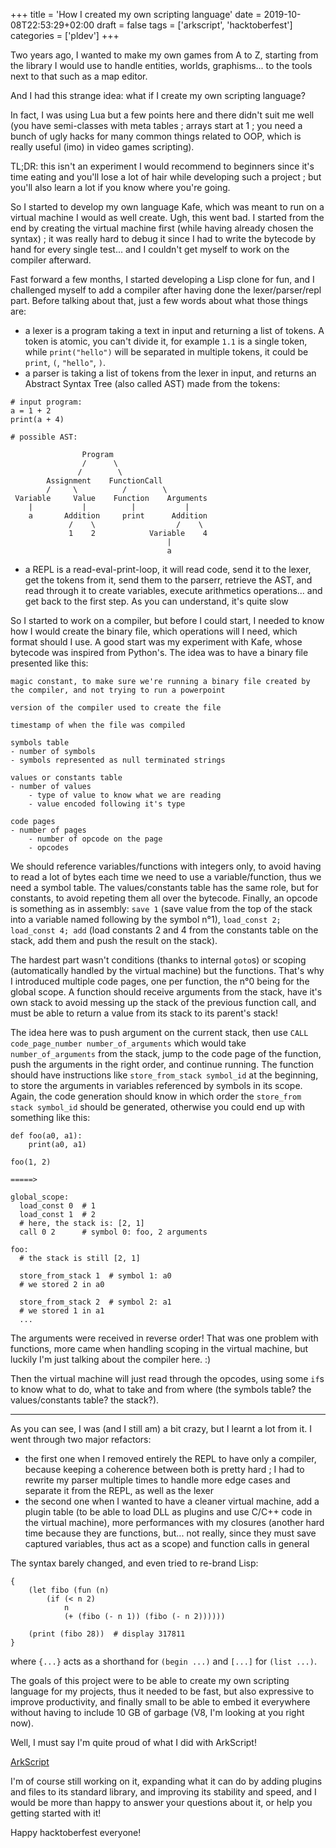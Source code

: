 +++
title = 'How I created my own scripting language'
date = 2019-10-08T22:53:29+02:00
draft = false
tags = ['arkscript', 'hacktoberfest']
categories = ['pldev']
+++

Two years ago, I wanted to make my own games from A to Z, starting from the library I would use to handle entities, worlds, graphisms... to the tools next to that such as a map editor.

And I had this strange idea: what if I create my own scripting language?

In fact, I was using Lua but a few points here and there didn't suit me well (you have semi-classes with meta tables ; arrays start at 1 ; you need a bunch of ugly hacks for many common things related to OOP, which is really useful (imo) in video games scripting).

TL;DR: this isn't an experiment I would recommend to beginners since it's time eating and you'll lose a lot of hair while developing such a project ; but you'll also learn a lot if you know where you're going.

So I started to develop my own language Kafe, which was meant to run on a virtual machine I would as well create. Ugh, this went bad. I started from the end by creating the virtual machine first (while having already chosen the syntax) ; it was really hard to debug it since I had to write the bytecode by hand for every single test... and I couldn't get myself to work on the compiler afterward.

Fast forward a few months, I started developing a Lisp clone for fun, and I challenged myself to add a compiler after having done the lexer/parser/repl part. Before talking about that, just a few words about what those things are:

* a lexer is a program taking a text in input and returning a list of tokens. A token is atomic, you can't divide it, for example `1.1` is a single token, while `print("hello")` will be separated in multiple tokens, it could be `print`, `(`, `"hello"`, `)`.
* a parser is taking a list of tokens from the lexer in input, and returns an Abstract Syntax Tree (also called AST) made from the tokens:
```
# input program:
a = 1 + 2
print(a + 4)

# possible AST:

                Program
                /      \
               /        \
        Assignment    FunctionCall
        /     \          /        \
 Variable     Value    Function    Arguments
    |           |          |           |
    a       Addition     print      Addition
             /    \                  /    \
             1    2            Variable    4
                                   |
                                   a
```
* a REPL is a read-eval-print-loop, it will read code, send it to the lexer, get the tokens from it, send them to the parserr, retrieve the AST, and read through it to create variables, execute arithmetics operations... and get back to the first step. As you can understand, it's quite slow

So I started to work on a compiler, but before I could start, I needed to know how I would create the binary file, which operations will I need, which format should I use. A good start was my experiment with Kafe, whose bytecode was inspired from Python's. The idea was to have a binary file presented like this:

```
magic constant, to make sure we're running a binary file created by the compiler, and not trying to run a powerpoint

version of the compiler used to create the file

timestamp of when the file was compiled

symbols table
- number of symbols
- symbols represented as null terminated strings

values or constants table
- number of values
    - type of value to know what we are reading
    - value encoded following it's type

code pages
- number of pages
    - number of opcode on the page
    - opcodes
```

We should reference variables/functions with integers only, to avoid having to read a lot of bytes each time we need to use a variable/function, thus we need a symbol table. The values/constants table has the same role, but for constants, to avoid repeting them all over the bytecode. Finally, an opcode is something as in assembly: `save 1` (save value from the top of the stack into a variable named following by the symbol n°1), `load_const 2; load_const 4; add` (load constants 2 and 4 from the constants table on the stack, add them and push the result on the stack).

The hardest part wasn't conditions (thanks to internal `goto`s) or scoping (automatically handled by the virtual machine) but the functions. That's why I introduced multiple code pages, one per function, the n°0 being for the global scope. A function should receive arguments from the stack, have it's own stack to avoid messing up the stack of the previous function call, and must be able to return a value from its stack to its parent's stack!

The idea here was to push argument on the current stack, then use `CALL code_page_number number_of_arguments` which would take `number_of_arguments` from the stack, jump to the code page of the function, push the arguments in the right order, and continue running. The function should have instructions like `store_from_stack symbol_id` at the beginning, to store the arguments in variables referenced by symbols in its scope. Again, the code generation should know in which order the `store_from stack symbol_id` should be generated, otherwise you could end up with something like this:
```
def foo(a0, a1):
    print(a0, a1)

foo(1, 2)

=====>

global_scope:
  load_const 0  # 1
  load_const 1  # 2
  # here, the stack is: [2, 1]
  call 0 2      # symbol 0: foo, 2 arguments

foo:
  # the stack is still [2, 1]

  store_from_stack 1  # symbol 1: a0
  # we stored 2 in a0

  store_from_stack 2  # symbol 2: a1
  # we stored 1 in a1
  ...
```

The arguments were received in reverse order! That was one problem with functions, more came when handling scoping in the virtual machine, but luckily I'm just talking about the compiler here. :)

Then the virtual machine will just read through the opcodes, using some `if`s to know what to do, what to take and from where (the symbols table? the values/constants table? the stack?).

------

As you can see, I was (and I still am) a bit crazy, but I learnt a lot from it. I went through two major refactors:
* the first one when I removed entirely the REPL to have only a compiler, because keeping a coherence between both is pretty hard ; I had to rewrite my parser multiple times to handle more edge cases and separate it from the REPL, as well as the lexer
* the second one when I wanted to have a cleaner virtual machine, add a plugin table (to be able to load DLL as plugins and use C/C++ code in the virtual machine), more performances with my closures (another hard time because they are functions, but... not really, since they must save captured variables, thus act as a scope) and function calls in general

The syntax barely changed, and even tried to re-brand Lisp:
```
{
    (let fibo (fun (n)
        (if (< n 2)
            n
            (+ (fibo (- n 1)) (fibo (- n 2))))))

    (print (fibo 28))  # display 317811
}
```
where `{...}` acts as a shorthand for `(begin ...)` and `[...]` for `(list ...)`.

The goals of this project were to be able to create my own scripting language for my projects, thus it needed to be fast, but also expressive to improve productivity, and finally small to be able to embed it everywhere without having to include 10 GB of garbage (V8, I'm looking at you right now).

Well, I must say I'm quite proud of what I did with ArkScript!

[ArkScript](https://github.com/ArkScript-lang/Ark)

I'm of course still working on it, expanding what it can do by adding plugins and files to its standard library, and improving its stability and speed, and I would be more than happy to answer your questions about it, or help you getting started with it!

Happy hacktoberfest everyone!


